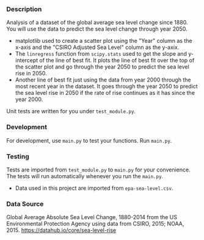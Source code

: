 ### Description

Analysis of a dataset of the global average sea level change since 1880. You will use the data to predict the sea level change through year 2050.



* matplotlib used to create a scatter plot using the "Year" column as the x-axis and the "CSIRO Adjusted Sea Level" column as the y-axix.
* The `linregress` function from `scipy.stats` used to get the slope and y-intercept of the line of best fit. It plots the line of best fit over the top of the scatter plot and go through the year 2050 to predict the sea level rise in 2050.
* Another line of best fit just using the data from year 2000 through the most recent year in the dataset. It goes through the year 2050 to predict the sea level rise in 2050 if the rate of rise continues as it has since the year 2000.


Unit tests are written for you under `test_module.py`.

### Development

For development, use `main.py` to test your functions. Run `main.py`.

### Testing 

Tests are imported from `test_module.py` to `main.py` for your convenience. The tests will run automatically whenever you run the `main.py`.


* Data used in this project are imported from `epa-sea-level.csv`.
### Data Source
Global Average Absolute Sea Level Change, 1880-2014 from the US Environmental Protection Agency using data from CSIRO, 2015; NOAA, 2015.
https://datahub.io/core/sea-level-rise
